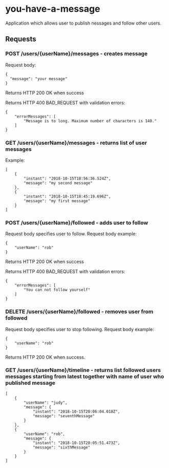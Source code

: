 # you-have-a-message
Application which allows user to publish nessages and follow other users.

## Requests
### POST /users/{userName}/messages - creates message
Request body:
```
{
  "message": "your message"
}
```
Returns HTTP 200 OK when success

Returns HTTP 400 BAD_REQUEST with validation errors:
```
{
    "errorMessages": [
        "Message is to long. Maximum number of characters is 140."
    ]
}
```
### GET /users/{userName}/messages - returns list of user messages
Example:
```
[
    {
        "instant": "2018-10-15T18:56:36.524Z",
        "message": "my second message"
    },
    {
        "instant": "2018-10-15T18:45:19.696Z",
        "message": "my first message"
    }
]
```
### POST /users/{userName}/followed - adds user to follow
Request body specifies user to follow. Request body example:
```
{
    "userName": "rob"
}
```
Returns HTTP 200 OK when success

Returns HTTP 400 BAD_REQUEST with validation errors:
```
{
    "errorMessages": [
        "You can not follow yourself"
    ]
}
```
### DELETE /users/{userName}/followed - removes user from followed
Request body specifies user to stop following. Request body example:
```
{
    "userName": "rob"
}
```
Returns HTTP 200 OK when success.
### GET /users/{userName}/timeline - returns list followed users messages starting from latest together with name of user who published message
```
[
    {
        "userName": "judy",
        "message": {
            "instant": "2018-10-15T20:06:04.018Z",
            "message": "seventhMessage"
        }
    },
    {
        "userName": "rob",
        "message": {
            "instant": "2018-10-15T20:05:51.473Z",
            "message": "sixthMessage"
        }
    }
]
```
